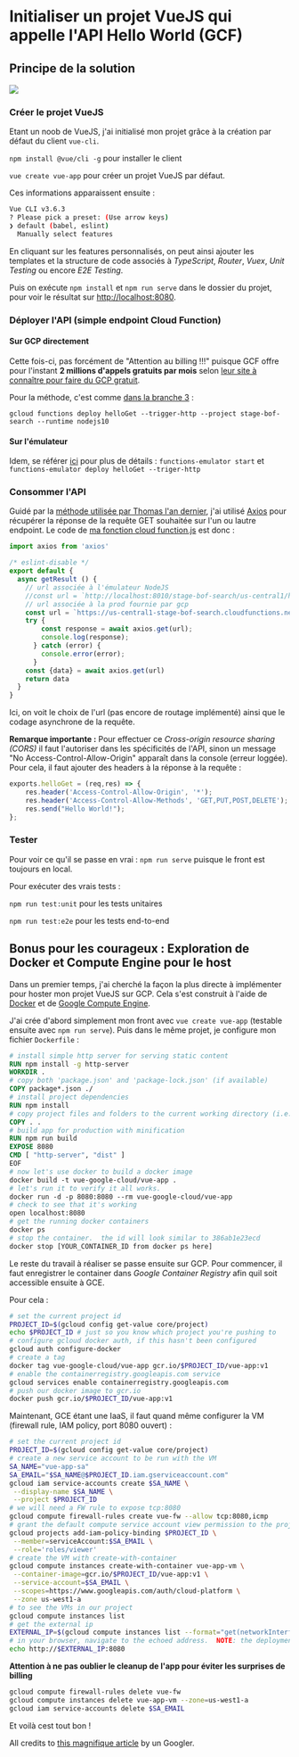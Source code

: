 # Initialiser un projet VueJS qui appelle l'API Hello World (GCF)

## Principe de la solution

![](https://i.imgur.com/zsMCdi2.png)



### Créer le projet VueJS

Etant un noob de VueJS, j'ai initialisé mon projet grâce à la création par défaut du client `vue-cli`.

`npm install @vue/cli -g` pour installer le client

`vue create vue-app` pour créer un projet VueJS par défaut.

Ces informations apparaissent ensuite :

```bash
Vue CLI v3.6.3
? Please pick a preset: (Use arrow keys)
❯ default (babel, eslint) 
  Manually select features 
```

En cliquant sur les features personnalisés, on peut ainsi ajouter les templates et la structure de code associés à *TypeScript*, *Router*, *Vuex*, *Unit Testing* ou encore *E2E Testing*.

Puis on exécute `npm install` et `npm run serve` dans le dossier du projet, pour voir le résultat sur [http://localhost:8080](http://localhost:8080).

### Déployer l'API (simple endpoint Cloud Function)

#### Sur GCP directement

Cette fois-ci, pas forcément de "Attention au billing !!!" puisque GCF offre pour l'instant **2 millions d'appels gratuits par mois** selon [leur site à connaître pour faire du GCP gratuit](<https://cloud.google.com/free/?hl=fr>).

Pour la méthode, c'est comme [dans la branche 3]([https://gitlab.com/octo-cna/stage-bof-search/tree/master/history-training/3-ex%C3%A9cuter-une-gcloud-function-hello-world](https://gitlab.com/octo-cna/stage-bof-search/tree/master/history-training/3-exécuter-une-gcloud-function-hello-world)) :

`gcloud functions deploy helloGet --trigger-http --project stage-bof-search --runtime nodejs10`

#### Sur l'émulateur

Idem, se référer [ici](<https://gitlab.com/octo-cna/stage-bof-search/tree/master/history-training>) pour plus de détails : `functions-emulator start` et `functions-emulator deploy helloGet --triger-http`

### Consommer l'API

Guidé par la [méthode utilisée par Thomas l'an dernier](<https://gitlab.com/rdyap/stage-serverless/tree/master/discovery-hw/vue-hw-app>), j'ai utilisé [Axios](<https://github.com/axios/axios>) pour récupérer la réponse de la requête GET souhaitée sur l'un ou lautre endpoint. Le code de [ma fonction cloud function.js](<https://gitlab.com/octo-cna/stage-bof-search/blob/master/history-training/4-initialiser-un-projet-vuejs-qui-appelle-lapi-hello-world/src/api/cloudfunction.js>) est donc :

```javascript
import axios from 'axios'

/* eslint-disable */
export default {
  async getResult () {
    // url associée à l'émulateur NodeJS
    //const url = `http://localhost:8010/stage-bof-search/us-central1/helloGet`
    // url associée à la prod fournie par gcp
    const url = `https://us-central1-stage-bof-search.cloudfunctions.net/helloGet`
    try {
        const response = await axios.get(url);
        console.log(response);
      } catch (error) {
        console.error(error);
      }
    const {data} = await axios.get(url)
    return data
  }
}
```

Ici, on voit le choix de l'url (pas encore de routage implémenté) ainsi que le codage asynchrone de la requête.

**Remarque importante :** Pour effectuer ce *Cross-origin resource sharing (CORS)* il faut l'autoriser dans les spécificités de l'API, sinon un message "No Access-Control-Allow-Origin" apparaît dans la console (erreur loggée). Pour cela, il faut ajouter des headers à la réponse à la requête :

```javascript
exports.helloGet = (req,res) => {
    res.header('Access-Control-Allow-Origin', '*');
    res.header('Access-Control-Allow-Methods', 'GET,PUT,POST,DELETE');
    res.send("Hello World!");
};
```

### Tester

Pour voir ce qu'il se passe en vrai : `npm run serve` puisque le front est toujours en local.

Pour exécuter des vrais tests : 

`npm run test:unit` pour les tests unitaires

`npm run test:e2e` pour les tests end-to-end



## Bonus pour les courageux : Exploration de Docker et Compute Engine pour le host

Dans un premier temps, j'ai cherché la façon la plus directe à implémenter pour hoster mon projet VueJS sur GCP. Cela s'est construit à l'aide de [Docker](<https://www.docker.com/>) et de [Google Compute Engine](<https://cloud.google.com/compute/>).

J'ai crée d'abord simplement mon front avec `vue create vue-app` (testable ensuite avec `npm run serve`). Puis dans le même projet, je configure mon fichier `Dockerfile` :

```dockerfile
# install simple http server for serving static content
RUN npm install -g http-server
WORKDIR .
# copy both 'package.json' and 'package-lock.json' (if available)
COPY package*.json ./
# install project dependencies
RUN npm install
# copy project files and folders to the current working directory (i.e. 'app' folder)
COPY . .
# build app for production with minification
RUN npm run build
EXPOSE 8080
CMD [ "http-server", "dist" ]
EOF
# now let's use docker to build a docker image
docker build -t vue-google-cloud/vue-app .
# let's run it to verify it all works.  
docker run -d -p 8080:8080 --rm vue-google-cloud/vue-app
# check to see that it's working
open localhost:8080
# get the running docker containers
docker ps
# stop the container.  the id will look similar to 386ab1e23ecd
docker stop [YOUR_CONTAINER_ID from docker ps here]
```

Le reste du travail à réaliser se passe ensuite sur GCP. Pour commencer, il faut enregistrer le container dans *Google Container Registry* afin quil soit accessible ensuite à GCE.

Pour cela :

```bash
# set the current project id
PROJECT_ID=$(gcloud config get-value core/project)
echo $PROJECT_ID # just so you know which project you're pushing to
# configure gcloud docker auth, if this hasn't been configured
gcloud auth configure-docker
# create a tag
docker tag vue-google-cloud/vue-app gcr.io/$PROJECT_ID/vue-app:v1
# enable the containerregistry.googleapis.com service
gcloud services enable containerregistry.googleapis.com
# push our docker image to gcr.io
docker push gcr.io/$PROJECT_ID/vue-app:v1
```

Maintenant, GCE étant une IaaS, il faut quand même configurer la VM (firewall rule, IAM policy, port 8080 ouvert) :

```bash
# set the current project id
PROJECT_ID=$(gcloud config get-value core/project)
# create a new service account to be run with the VM
SA_NAME="vue-app-sa"
SA_EMAIL="$SA_NAME@$PROJECT_ID.iam.gserviceaccount.com"
gcloud iam service-accounts create $SA_NAME \
 --display-name $SA_NAME \
 --project $PROJECT_ID
# we will need a FW rule to expose tcp:8080
gcloud compute firewall-rules create vue-fw --allow tcp:8080,icmp
# grant the default compute service account view permission to the project to pull the gcr.io image
gcloud projects add-iam-policy-binding $PROJECT_ID \
 --member=serviceAccount:$SA_EMAIL \
 --role='roles/viewer'
# create the VM with create-with-container
gcloud compute instances create-with-container vue-app-vm \
 --container-image=gcr.io/$PROJECT_ID/vue-app:v1 \
 --service-account=$SA_EMAIL \
 --scopes=https://www.googleapis.com/auth/cloud-platform \
 --zone us-west1-a
# to see the VMs in our project
gcloud compute instances list
# get the external ip
EXTERNAL_IP=$(gcloud compute instances list --format="get(networkInterfaces[0].accessConfigs[0].natIP)" --filter="name='vue-app-vm'")
# in your browser, navigate to the echoed address.  NOTE: the deployment may take about a minute.
echo http://$EXTERNAL_IP:8080
```

**Attention à ne pas oublier le cleanup de l'app pour éviter les surprises de billing**

```bash
gcloud compute firewall-rules delete vue-fw
gcloud compute instances delete vue-app-vm --zone=us-west1-a
gcloud iam service-accounts delete $SA_EMAIL
```

Et voilà cest tout bon !

All credits to [this magnifique article](<https://medium.com/google-cloud/a-clearer-vue-in-google-cloud-2370a4b048cd>) by un Googler.